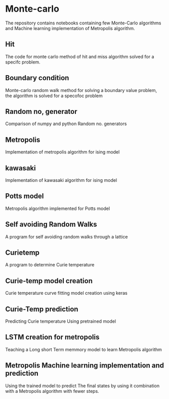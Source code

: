 # Monte-carlo
The repository contains notebooks containing few Monte-Carlo algorithms and Machine learning implementation of Metropolis algorithm. 

## Hit
The code for monte carlo method of hit and miss algorithm solved for a specifc problem.

## Boundary condition
Monte-carlo random walk method for solving a boundary value problem, the algorithm is solved for a specofoc problem

## Random no, generator
Comparison of numpy and python Random no. generators

## Metropolis
Implementation of metropolis algorithm for ising model

## kawasaki
Implementation of kawasaki algorithm for ising model

## Potts model
Metropolis algorithm implemented for Potts model

## Self avoiding Random Walks
A program for self avoiding random walks through a lattice

## Curietemp
A program to determine Curie temperature

## Curie-temp model creation 
Curie temperature curve fitting model creation using keras

## Curie-Temp prediction
Predicting Curie temperature Using pretrained model

## LSTM creation for metropolis
Teaching a Long short Term memmory model to learn Metropolis algorithm

## Metropolis Machine learning implementation and prediction
 Using the trained model to predict The final states by using it combination with a Metropolis algorithm with fewer steps.
 
 
